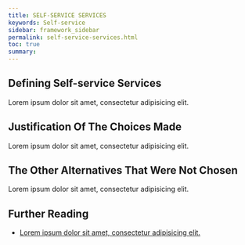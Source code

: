 ```yaml
---
title: SELF-SERVICE SERVICES
keywords: Self-service
sidebar: framework_sidebar
permalink: self-service-services.html
toc: true
summary:
---
```


## Defining Self-service Services
Lorem ipsum dolor sit amet, consectetur adipisicing elit.

## Justification Of The Choices Made
Lorem ipsum dolor sit amet, consectetur adipisicing elit.

## The Other Alternatives That Were Not Chosen
Lorem ipsum dolor sit amet, consectetur adipisicing elit.

## Further Reading
* [Lorem ipsum dolor sit amet, consectetur adipisicing elit.]()
